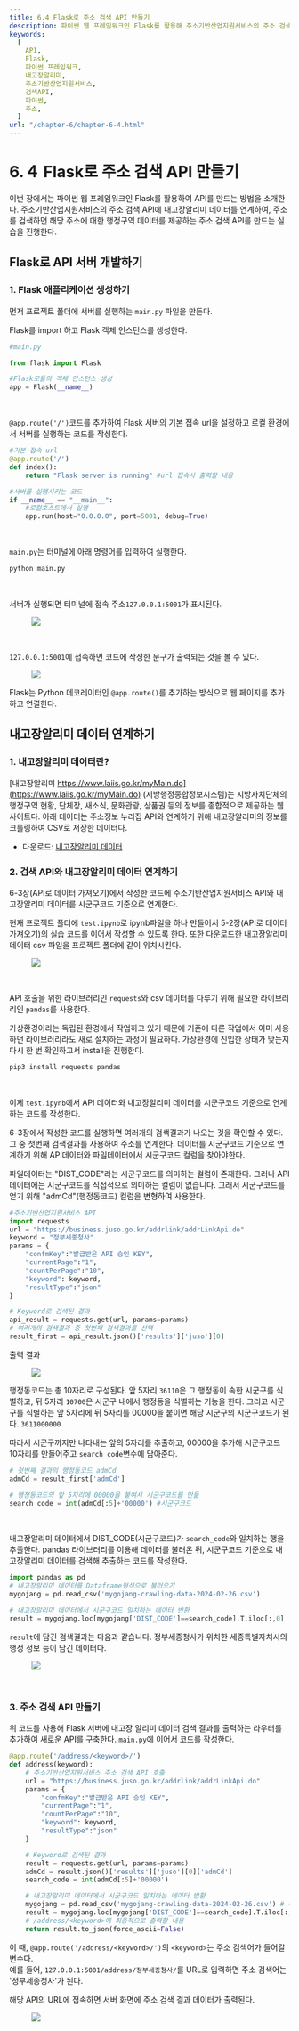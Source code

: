 ```yaml
---
title: 6.4 Flask로 주소 검색 API 만들기
description: 파이썬 웹 프레임워크인 Flask를 활용해 주소기반산업지원서비스의 주소 검색 API에 내고장알리미 데이터를 연계하여, 주소를 검색하면 그 주소에 대한 행정구역 데이터를 제공하는 주소 검색 API를 만드는 실습을 진행한다.
keywords:
  [
    API,
    Flask,
    파이썬 프레임워크,
    내고장알리미,
    주소기반산업지원서비스,
    검색API,
    파이썬,
    주소,
  ]
url: "/chapter-6/chapter-6-4.html"
---
```


# 6.４ Flask로 주소 검색 API 만들기

이번 장에서는 파이썬 웹 프레임워크인 Flask를 활용하여 API를 만드는 방법을 소개한다. 주소기반산업지원서비스의 주소 검색 API에 내고장알리미 데이터를 연계하여, 주소를 검색하면 해당 주소에 대한 행정구역 데이터를 제공하는 주소 검색 API를 만드는 실습을 진행한다.

## Flask로 API 서버 개발하기

### 1. Flask 애플리케이션 생성하기

먼저 프로젝트 폴더에 서버를 실행하는 `main.py` 파일을 만든다.

Flask를 import 하고 Flask 객체 인스턴스를 생성한다.

```py
#main.py

from flask import Flask

#Flask모듈의 객체 인스턴스 생성
app = Flask(__name__)

```

<br>

`@app.route('/')`코드를 추가하여 Flask 서버의 기본 접속 url을 설정하고 로컬 환경에서 서버를 실행하는 코드를 작성한다.

```py
#기본 접속 url
@app.route('/')
def index():
    return "Flask server is running" #url 접속시 출력할 내용

#서버를 실행시키는 코드
if __name__ == "__main__":
    #로컬호스트에서 실행
    app.run(host="0.0.0.0", port=5001, debug=True)
```

<br>

`main.py`는 터미널에 아래 명령어를 입력하여 실행한다.

```py
python main.py
```

<br>

서버가 실행되면 터미널에 접속 주소`127.0.0.1:5001`가 표시된다.<br>

<figure class="flex flex-col items-center justify-center">
    <img src="../img/runserver.png" >
</figure>

<br>

`127.0.0.1:5001`에 접속하면 코드에 작성한 문구가 출력되는 것을 볼 수 있다.

<figure class="flex flex-col items-center justify-center">
    <img src="../img/flaskisrunning.png" >
</figure>

Flask는 Python 데코레이터인 `@app.route()`를 추가하는 방식으로 웹 페이지를 추가하고 연결한다.

## 내고장알리미 데이터 연계하기

### 1. 내고장알리미 데이터란?

[내고장알리미 https://www.laiis.go.kr/myMain.do](https://www.laiis.go.kr/myMain.do) (지방행정종합정보시스템)는 지방자치단체의 행정구역 현황, 단체장, 새소식, 문화관광, 상품권 등의 정보를 종합적으로 제공하는 웹 사이트다.
아래 데이터는 주소정보 누리집 API와 연계하기 위해 내고장알리미의 정보를 크롤링하여 CSV로 저장한 데이터다.

- 다운로드: [내고장알리미 데이터](https://drive.google.com/file/d/14YLZP4A8xwPqQJ1gnznCd35-1by-NMop/view?usp=sharing)

### 2. 검색 API와 내고장알리미 데이터 연계하기

6-3장(API로 데이터 가져오기)에서 작성한 코드에 주소기반산업지원서비스 API와 내고장알리미 데이터를 시군구코드 기준으로 연계한다.

현재 프로젝트 폴더에 `test.ipynb`로 ipynb파일을 하나 만들어서 5-2장(API로 데이터 가져오기)의 실습 코드를 이어서 작성할 수 있도록 한다. 또한 다운로드한 내고장알리미 데이터 csv 파일을 프로젝트 폴더에 같이 위치시킨다.

<figure class="flex flex-col items-center justify-center">
    <img src="../img/testipynb.png" >
</figure>

<br>

API 호출을 위한 라이브러리인 `requests`와 csv 데이터를 다루기 위해 필요한 라이브러리인 `pandas`를 사용한다.

가상환경이라는 독립된 환경에서 작업하고 있기 때문에 기존에 다른 작업에서 이미 사용하던 라이브러리라도 새로 설치하는 과정이 필요하다. 가상환경에 진입한 상태가 맞는지 다시 한 번 확인하고서 install을 진행한다.

```py
pip3 install requests pandas
```

<br>

이제 `test.ipynb`에서 API 데이터와 내고장알리미 데이터를 시군구코드 기준으로 연계하는 코드를 작성한다.

6-3장에서 작성한 코드를 실행하면 여러개의 검색결과가 나오는 것을 확인할 수 있다. 그 중 첫번째 검색결과를 사용하여 주소를 연계한다. 데이터를 시군구코드 기준으로 연계하기 위해 API데이터와 파일데이터에서 시군구코드 컬럼을 찾아야한다. <br>

파일데이터는 "DIST_CODE"라는 시군구코드를 의미하는 컬럼이 존재한다. 그러나 API 데이터에는 시군구코드를 직접적으로 의미하는 컬럼이 없습니다. 그래서 시군구코드를 얻기 위해 "admCd"(행정동코드) 컬럼을 변형하여 사용한다.<br>

```py
#주소기반산업지원서비스 API
import requests
url = "https://business.juso.go.kr/addrlink/addrLinkApi.do"
keyword = "정부세종청사"
params = {
    "confmKey":"발급받은 API 승인 KEY",
    "currentPage":"1",
    "countPerPage":"10",
    "keyword": keyword,
    "resultType":"json"
}

# Keyword로 검색된 결과
api_result = requests.get(url, params=params)
# 여러개의 검색결과 중 첫번째 검색결과를 선택
result_first = api_result.json()['results']['juso'][0]
```

출력 결과

<figure class="flex flex-col items-center justify-center">
    <img src="../img/api-result-admCd.png" >
</figure>

행정동코드는 총 10자리로 구성된다. 앞 5자리 `36110`은 그 행정동이 속한 시군구를 식별하고, 뒤 5자리 `10700`은 시군구 내에서 행정동을 식별하는 기능을 한다. 그리고 시군구를 식별하는 앞 5자리에 뒤 5자리를 00000을 붙이면 해당 시군구의 시군구코드가 된다. `3611000000`

따라서 시군구까지만 나타내는 앞의 5자리를 추출하고, 00000을 추가해 시군구코드 10자리를 만들어주고 `search_code`변수에 담아준다.

```py
# 첫번째 결과의 행정동코드 admCd
admCd = result_first['admCd']

# 행정동코드의 앞 5자리에 00000을 붙여서 시군구코드를 만듦
search_code = int(admCd[:5]+'00000') #시군구코드
```

<br>

내고장알리미 데이터에서 DIST_CODE(시군구코드)가 `search_code`와 일치하는 행을 추출한다. pandas 라이브러리를 이용해 데이터를 불러온 뒤, 시군구코드 기준으로 내고장알리미 데이터를 검색해 추출하는 코드를 작성한다.

```py
import pandas as pd
# 내고장알리미 데이터를 Dataframe형식으로 불러오기
mygojang = pd.read_csv('mygojang-crawling-data-2024-02-26.csv')

# 내고장알리미 데이터에서 시군구코드 일치하는 데이터 반환
result = mygojang.loc[mygojang['DIST_CODE']==search_code].T.iloc[:,0]
```

`result`에 담긴 검색결과는 다음과 같습니다. 정부세종청사가 위치한 세종특별자치시의 행정 정보 등이 담긴 데이터다.

<figure class="flex flex-col items-center justify-center">
    <img src="../img/result.png" >
</figure>

<br>

### 3. 주소 검색 API 만들기

위 코드를 사용해 Flask 서버에 내고장 알리미 데이터 검색 결과를 출력하는 라우터를 추가하여 새로운 API를 구축한다. `main.py`에 이어서 코드를 작성한다.

```py
@app.route('/address/<keyword>/')
def address(keyword):
    # 주소기반산업지원서비스 주소 검색 API 호출
    url = "https://business.juso.go.kr/addrlink/addrLinkApi.do"
    params = {
        "confmKey":"발급받은 API 승인 KEY",
        "currentPage":"1",
        "countPerPage":"10",
        "keyword": keyword,
        "resultType":"json"
    }

    # Keyword로 검색된 결과
    result = requests.get(url, params=params)
    admCd = result.json()['results']['juso'][0]['admCd']
    search_code = int(admCd[:5]+'00000')

    # 내고장알리미 데이터에서 시군구코드 일치하는 데이터 반환
    mygojang = pd.read_csv('mygojang-crawling-data-2024-02-26.csv') # 내고장알리미 데이터
    result = mygojang.loc[mygojang['DIST_CODE']==search_code].T.iloc[:,0]
    # /address/<keyword>에 최종적으로 출력할 내용
    return result.to_json(force_ascii=False)
```

이 때, `@app.route('/address/<keyword>/')`의 `<keyword>`는 주소 검색어가 들어갈 변수다.
<br>예를 들어, `127.0.0.1:5001/address/정부세종청사/`를 URL로 입력하면 주소 검색어는 '정부세종청사'가 된다.

해당 API의 URL에 접속하면 서버 화면에 주소 검색 결과 데이터가 출력된다.

<figure class="flex flex-col items-center justify-center">
    <img src="../img/apiresult.png" >
</figure>

